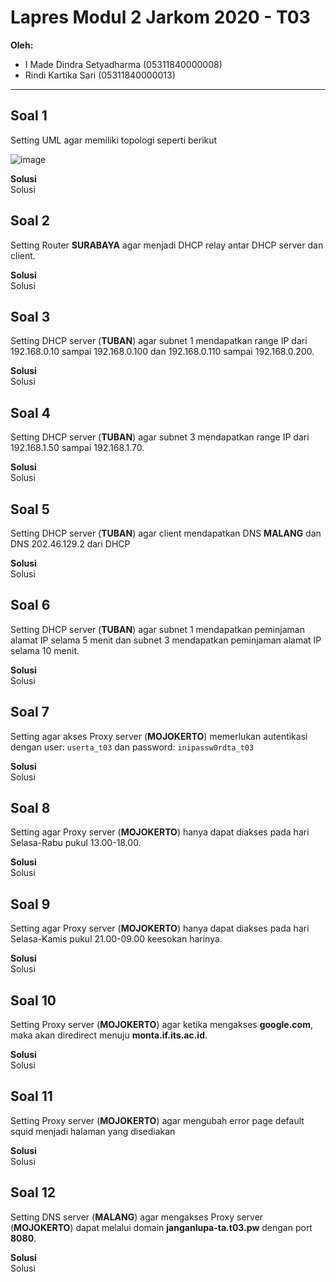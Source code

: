 # Lapres Modul 2 Jarkom 2020 - T03

**Oleh:**
  * I Made Dindra Setyadharma (05311840000008)
  * Rindi Kartika Sari (05311840000013)

---

## Soal 1

Setting UML agar memiliki topologi seperti berikut

![image](https://user-images.githubusercontent.com/17781660/100103797-54f63a00-2ea0-11eb-8fcc-51d1aeb64a3b.png)

**Solusi**\
Solusi

## Soal 2

Setting Router **SURABAYA** agar menjadi DHCP relay antar DHCP server dan client.

**Solusi**\
Solusi

## Soal 3

Setting DHCP server (**TUBAN**) agar subnet 1 mendapatkan range IP dari 192.168.0.10 sampai 192.168.0.100 dan 192.168.0.110 sampai 192.168.0.200.

**Solusi**\
Solusi

## Soal 4

Setting DHCP server (**TUBAN**) agar subnet 3 mendapatkan range IP dari 192.168.1.50 sampai 192.168.1.70.

**Solusi**\
Solusi

## Soal 5

Setting DHCP server (**TUBAN**) agar client mendapatkan DNS **MALANG** dan DNS 202.46.129.2 dari DHCP

**Solusi**\
Solusi

## Soal 6

Setting DHCP server (**TUBAN**) agar subnet 1 mendapatkan peminjaman alamat IP selama 5 menit dan subnet 3 mendapatkan peminjaman alamat IP selama 10 menit.

**Solusi**\
Solusi

## Soal 7

Setting agar akses Proxy server (**MOJOKERTO**) memerlukan autentikasi dengan user: `userta_t03` dan password: `inipassw0rdta_t03`

**Solusi**\
Solusi

## Soal 8

Setting agar Proxy server (**MOJOKERTO**) hanya dapat diakses pada hari Selasa-Rabu pukul 13.00-18.00.

**Solusi**\
Solusi

## Soal 9

Setting agar Proxy server (**MOJOKERTO**) hanya dapat diakses pada hari Selasa-Kamis pukul 21.00-09.00 keesokan harinya.

**Solusi**\
Solusi

## Soal 10

Setting Proxy server (**MOJOKERTO**) agar ketika mengakses **google.com**, maka akan diredirect menuju **monta.if.its.ac.id**.

**Solusi**\
Solusi

## Soal 11

Setting Proxy server (**MOJOKERTO**) agar mengubah error page default squid menjadi halaman yang disediakan

**Solusi**\
Solusi

## Soal 12

Setting DNS server (**MALANG**) agar mengakses Proxy server (**MOJOKERTO**) dapat melalui domain **janganlupa-ta.t03.pw** dengan port **8080**.

**Solusi**\
Solusi

